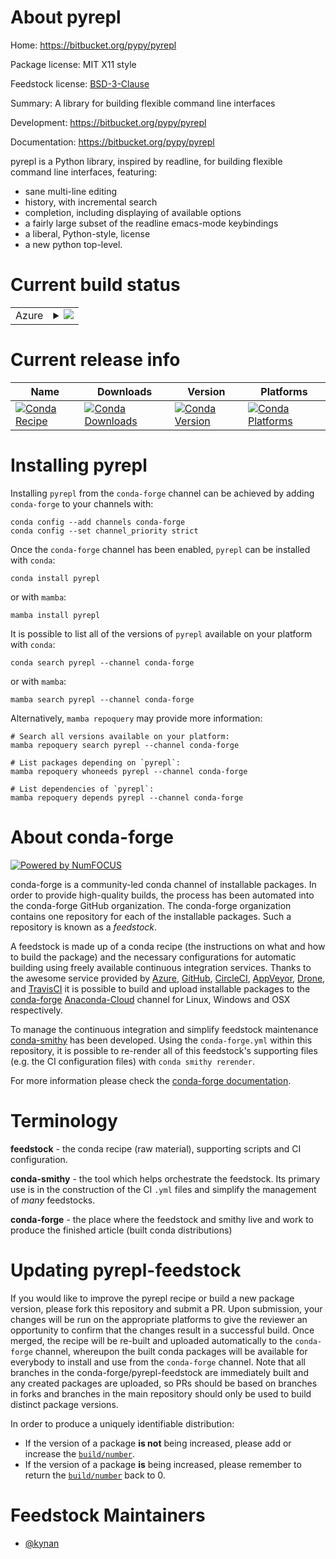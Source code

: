 About pyrepl
============

Home: https://bitbucket.org/pypy/pyrepl

Package license: MIT X11 style

Feedstock license: [BSD-3-Clause](https://github.com/conda-forge/pyrepl-feedstock/blob/main/LICENSE.txt)

Summary: A library for building flexible command line interfaces

Development: https://bitbucket.org/pypy/pyrepl

Documentation: https://bitbucket.org/pypy/pyrepl

pyrepl is a Python library, inspired by readline, for building flexible
command line interfaces, featuring:

 * sane multi-line editing
 * history, with incremental search
 * completion, including displaying of available options
 * a fairly large subset of the readline emacs-mode keybindings
 * a liberal, Python-style, license
 * a new python top-level.


Current build status
====================


<table>
    
  <tr>
    <td>Azure</td>
    <td>
      <details>
        <summary>
          <a href="https://dev.azure.com/conda-forge/feedstock-builds/_build/latest?definitionId=914&branchName=main">
            <img src="https://dev.azure.com/conda-forge/feedstock-builds/_apis/build/status/pyrepl-feedstock?branchName=main">
          </a>
        </summary>
        <table>
          <thead><tr><th>Variant</th><th>Status</th></tr></thead>
          <tbody><tr>
              <td>linux_64_python3.10.____cpython</td>
              <td>
                <a href="https://dev.azure.com/conda-forge/feedstock-builds/_build/latest?definitionId=914&branchName=main">
                  <img src="https://dev.azure.com/conda-forge/feedstock-builds/_apis/build/status/pyrepl-feedstock?branchName=main&jobName=linux&configuration=linux_64_python3.10.____cpython" alt="variant">
                </a>
              </td>
            </tr><tr>
              <td>linux_64_python3.11.____cpython</td>
              <td>
                <a href="https://dev.azure.com/conda-forge/feedstock-builds/_build/latest?definitionId=914&branchName=main">
                  <img src="https://dev.azure.com/conda-forge/feedstock-builds/_apis/build/status/pyrepl-feedstock?branchName=main&jobName=linux&configuration=linux_64_python3.11.____cpython" alt="variant">
                </a>
              </td>
            </tr><tr>
              <td>linux_64_python3.8.____73_pypy</td>
              <td>
                <a href="https://dev.azure.com/conda-forge/feedstock-builds/_build/latest?definitionId=914&branchName=main">
                  <img src="https://dev.azure.com/conda-forge/feedstock-builds/_apis/build/status/pyrepl-feedstock?branchName=main&jobName=linux&configuration=linux_64_python3.8.____73_pypy" alt="variant">
                </a>
              </td>
            </tr><tr>
              <td>linux_64_python3.8.____cpython</td>
              <td>
                <a href="https://dev.azure.com/conda-forge/feedstock-builds/_build/latest?definitionId=914&branchName=main">
                  <img src="https://dev.azure.com/conda-forge/feedstock-builds/_apis/build/status/pyrepl-feedstock?branchName=main&jobName=linux&configuration=linux_64_python3.8.____cpython" alt="variant">
                </a>
              </td>
            </tr><tr>
              <td>linux_64_python3.9.____73_pypy</td>
              <td>
                <a href="https://dev.azure.com/conda-forge/feedstock-builds/_build/latest?definitionId=914&branchName=main">
                  <img src="https://dev.azure.com/conda-forge/feedstock-builds/_apis/build/status/pyrepl-feedstock?branchName=main&jobName=linux&configuration=linux_64_python3.9.____73_pypy" alt="variant">
                </a>
              </td>
            </tr><tr>
              <td>linux_64_python3.9.____cpython</td>
              <td>
                <a href="https://dev.azure.com/conda-forge/feedstock-builds/_build/latest?definitionId=914&branchName=main">
                  <img src="https://dev.azure.com/conda-forge/feedstock-builds/_apis/build/status/pyrepl-feedstock?branchName=main&jobName=linux&configuration=linux_64_python3.9.____cpython" alt="variant">
                </a>
              </td>
            </tr><tr>
              <td>osx_64_python3.10.____cpython</td>
              <td>
                <a href="https://dev.azure.com/conda-forge/feedstock-builds/_build/latest?definitionId=914&branchName=main">
                  <img src="https://dev.azure.com/conda-forge/feedstock-builds/_apis/build/status/pyrepl-feedstock?branchName=main&jobName=osx&configuration=osx_64_python3.10.____cpython" alt="variant">
                </a>
              </td>
            </tr><tr>
              <td>osx_64_python3.11.____cpython</td>
              <td>
                <a href="https://dev.azure.com/conda-forge/feedstock-builds/_build/latest?definitionId=914&branchName=main">
                  <img src="https://dev.azure.com/conda-forge/feedstock-builds/_apis/build/status/pyrepl-feedstock?branchName=main&jobName=osx&configuration=osx_64_python3.11.____cpython" alt="variant">
                </a>
              </td>
            </tr><tr>
              <td>osx_64_python3.8.____73_pypy</td>
              <td>
                <a href="https://dev.azure.com/conda-forge/feedstock-builds/_build/latest?definitionId=914&branchName=main">
                  <img src="https://dev.azure.com/conda-forge/feedstock-builds/_apis/build/status/pyrepl-feedstock?branchName=main&jobName=osx&configuration=osx_64_python3.8.____73_pypy" alt="variant">
                </a>
              </td>
            </tr><tr>
              <td>osx_64_python3.8.____cpython</td>
              <td>
                <a href="https://dev.azure.com/conda-forge/feedstock-builds/_build/latest?definitionId=914&branchName=main">
                  <img src="https://dev.azure.com/conda-forge/feedstock-builds/_apis/build/status/pyrepl-feedstock?branchName=main&jobName=osx&configuration=osx_64_python3.8.____cpython" alt="variant">
                </a>
              </td>
            </tr><tr>
              <td>osx_64_python3.9.____73_pypy</td>
              <td>
                <a href="https://dev.azure.com/conda-forge/feedstock-builds/_build/latest?definitionId=914&branchName=main">
                  <img src="https://dev.azure.com/conda-forge/feedstock-builds/_apis/build/status/pyrepl-feedstock?branchName=main&jobName=osx&configuration=osx_64_python3.9.____73_pypy" alt="variant">
                </a>
              </td>
            </tr><tr>
              <td>osx_64_python3.9.____cpython</td>
              <td>
                <a href="https://dev.azure.com/conda-forge/feedstock-builds/_build/latest?definitionId=914&branchName=main">
                  <img src="https://dev.azure.com/conda-forge/feedstock-builds/_apis/build/status/pyrepl-feedstock?branchName=main&jobName=osx&configuration=osx_64_python3.9.____cpython" alt="variant">
                </a>
              </td>
            </tr>
          </tbody>
        </table>
      </details>
    </td>
  </tr>
</table>

Current release info
====================

| Name | Downloads | Version | Platforms |
| --- | --- | --- | --- |
| [![Conda Recipe](https://img.shields.io/badge/recipe-pyrepl-green.svg)](https://anaconda.org/conda-forge/pyrepl) | [![Conda Downloads](https://img.shields.io/conda/dn/conda-forge/pyrepl.svg)](https://anaconda.org/conda-forge/pyrepl) | [![Conda Version](https://img.shields.io/conda/vn/conda-forge/pyrepl.svg)](https://anaconda.org/conda-forge/pyrepl) | [![Conda Platforms](https://img.shields.io/conda/pn/conda-forge/pyrepl.svg)](https://anaconda.org/conda-forge/pyrepl) |

Installing pyrepl
=================

Installing `pyrepl` from the `conda-forge` channel can be achieved by adding `conda-forge` to your channels with:

```
conda config --add channels conda-forge
conda config --set channel_priority strict
```

Once the `conda-forge` channel has been enabled, `pyrepl` can be installed with `conda`:

```
conda install pyrepl
```

or with `mamba`:

```
mamba install pyrepl
```

It is possible to list all of the versions of `pyrepl` available on your platform with `conda`:

```
conda search pyrepl --channel conda-forge
```

or with `mamba`:

```
mamba search pyrepl --channel conda-forge
```

Alternatively, `mamba repoquery` may provide more information:

```
# Search all versions available on your platform:
mamba repoquery search pyrepl --channel conda-forge

# List packages depending on `pyrepl`:
mamba repoquery whoneeds pyrepl --channel conda-forge

# List dependencies of `pyrepl`:
mamba repoquery depends pyrepl --channel conda-forge
```


About conda-forge
=================

[![Powered by
NumFOCUS](https://img.shields.io/badge/powered%20by-NumFOCUS-orange.svg?style=flat&colorA=E1523D&colorB=007D8A)](https://numfocus.org)

conda-forge is a community-led conda channel of installable packages.
In order to provide high-quality builds, the process has been automated into the
conda-forge GitHub organization. The conda-forge organization contains one repository
for each of the installable packages. Such a repository is known as a *feedstock*.

A feedstock is made up of a conda recipe (the instructions on what and how to build
the package) and the necessary configurations for automatic building using freely
available continuous integration services. Thanks to the awesome service provided by
[Azure](https://azure.microsoft.com/en-us/services/devops/), [GitHub](https://github.com/),
[CircleCI](https://circleci.com/), [AppVeyor](https://www.appveyor.com/),
[Drone](https://cloud.drone.io/welcome), and [TravisCI](https://travis-ci.com/)
it is possible to build and upload installable packages to the
[conda-forge](https://anaconda.org/conda-forge) [Anaconda-Cloud](https://anaconda.org/)
channel for Linux, Windows and OSX respectively.

To manage the continuous integration and simplify feedstock maintenance
[conda-smithy](https://github.com/conda-forge/conda-smithy) has been developed.
Using the ``conda-forge.yml`` within this repository, it is possible to re-render all of
this feedstock's supporting files (e.g. the CI configuration files) with ``conda smithy rerender``.

For more information please check the [conda-forge documentation](https://conda-forge.org/docs/).

Terminology
===========

**feedstock** - the conda recipe (raw material), supporting scripts and CI configuration.

**conda-smithy** - the tool which helps orchestrate the feedstock.
                   Its primary use is in the construction of the CI ``.yml`` files
                   and simplify the management of *many* feedstocks.

**conda-forge** - the place where the feedstock and smithy live and work to
                  produce the finished article (built conda distributions)


Updating pyrepl-feedstock
=========================

If you would like to improve the pyrepl recipe or build a new
package version, please fork this repository and submit a PR. Upon submission,
your changes will be run on the appropriate platforms to give the reviewer an
opportunity to confirm that the changes result in a successful build. Once
merged, the recipe will be re-built and uploaded automatically to the
`conda-forge` channel, whereupon the built conda packages will be available for
everybody to install and use from the `conda-forge` channel.
Note that all branches in the conda-forge/pyrepl-feedstock are
immediately built and any created packages are uploaded, so PRs should be based
on branches in forks and branches in the main repository should only be used to
build distinct package versions.

In order to produce a uniquely identifiable distribution:
 * If the version of a package **is not** being increased, please add or increase
   the [``build/number``](https://docs.conda.io/projects/conda-build/en/latest/resources/define-metadata.html#build-number-and-string).
 * If the version of a package **is** being increased, please remember to return
   the [``build/number``](https://docs.conda.io/projects/conda-build/en/latest/resources/define-metadata.html#build-number-and-string)
   back to 0.

Feedstock Maintainers
=====================

* [@kynan](https://github.com/kynan/)

